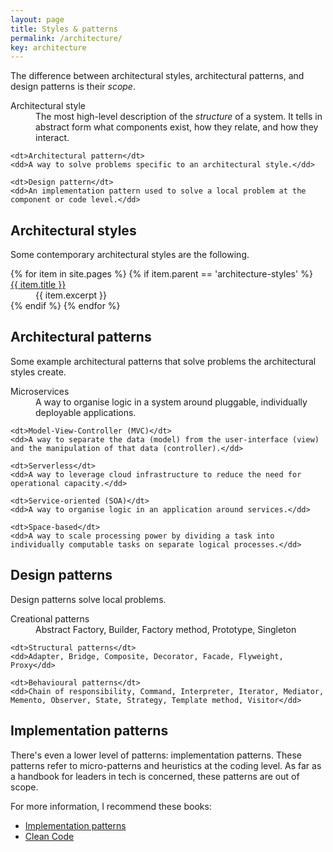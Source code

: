 ```yaml
---
layout: page
title: Styles & patterns
permalink: /architecture/
key: architecture
---
```


The difference between architectural styles, architectural patterns, and design patterns is their _scope_.

<dl>
    <dt>Architectural style</dt>
    <dd>The most high-level description of the <i>structure</i> of a system. It tells in abstract form what components exist,
        how they relate, and how they interact.</dd>
    
    <dt>Architectural pattern</dt>
    <dd>A way to solve problems specific to an architectural style.</dd>
    
    <dt>Design pattern</dt>
    <dd>An implementation pattern used to solve a local problem at the component or code level.</dd>
</dl>

## Architectural styles

Some contemporary architectural styles are the following.

<dl>
{% for item in site.pages %}
    {% if item.parent == 'architecture-styles' %}
    <dt>
        <a href="{{ item.url | relative_url }}">{{ item.title }}</a>
    </dt>
    <dd>{{ item.excerpt }}</dd>
    {% endif %}
{% endfor %}

<!--
    <dt>Microkernel</dt>
    <dd>The system is designed around a Core component and Plug-in components.</dd>
    
    <dt>Pipes and Filters</dt>
    <dd>The system is designed around Filter components, containing logic, and Pipe components, the communication channels between filters.</dd>
-->
</dl>

## Architectural patterns

Some example architectural patterns that solve problems the architectural styles create.

<dl>
    <dt>Microservices</dt>
    <dd>A way to organise logic in a system around pluggable, individually deployable applications.</dd>
    
    <dt>Model-View-Controller (MVC)</dt>
    <dd>A way to separate the data (model) from the user-interface (view) and the manipulation of that data (controller).</dd>
    
    <dt>Serverless</dt>
    <dd>A way to leverage cloud infrastructure to reduce the need for operational capacity.</dd>
    
    <dt>Service-oriented (SOA)</dt>
    <dd>A way to organise logic in an application around services.</dd>
    
    <dt>Space-based</dt>
    <dd>A way to scale processing power by dividing a task into individually computable tasks on separate logical processes.</dd>
</dl>

## Design patterns

Design patterns solve local problems.

<dl>
    <dt>Creational patterns</dt>
    <dd>Abstract Factory, Builder, Factory method, Prototype, Singleton</dd>
    
    <dt>Structural patterns</dt>
    <dd>Adapter, Bridge, Composite, Decorator, Facade, Flyweight, Proxy</dd>
    
    <dt>Behavioural patterns</dt>
    <dd>Chain of responsibility, Command, Interpreter, Iterator, Mediator, Memento, Observer, State, Strategy, Template method, Visitor</dd>
</dl>

## Implementation patterns

There's even a lower level of patterns: implementation patterns. These patterns refer to micro-patterns and heuristics at the coding level.
As far as a handbook for leaders in tech is concerned, these patterns are out of scope.

For more information, I recommend these books:

- [Implementation patterns](https://www.amazon.nl/Implementation-Patterns-Beck-Kent/dp/0321413091)
- [Clean Code](https://www.amazon.nl/Clean-Code-Handbook-Software-Craftsmanship/dp/0132350882/)
